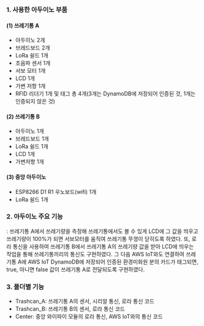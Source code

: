 ### 1. 사용한 아두이노 부품
#### (1) 쓰레기통 A
- 아두이노 2개
- 브레드보드 2개
- LoRa 쉴드 1개
- 초음파 센서 1개
- 서보 모터 1개
- LCD 1개
- 가변 저항 1개
- RFID 리더기 1개 및 태그 총 4개(3개는 DynamoDB에 저장되어 인증된 것, 1개는 인증되지 않은 것)

#### (2) 쓰레기통 B
- 아두이노 1개
- 브레드보드 1개
- LoRa 쉴드 1개
- LCD 1개
- 가변저항 1개

#### (3) 중앙 아두이노
- ESP8266 D1 R1 우노보드(wifi) 1개
- LoRa 쉴드 1개

### 2. 아두이노 주요 기능
: 쓰레기통 A에서 쓰레기량을 측정해 쓰레기통에서도 볼 수 있게 LCD에 그 값을 띄우고 쓰레기량이 100%가 되면 서보모터를 움직여 쓰레기통 뚜껑이 닫히도록 하였다. 또, 로라 통신을 사용하여 쓰레기통 B에서 쓰레기통 A의 쓰레기량 값을 받아 LCD에 띄우는 작업을 통해 쓰레기통끼리의 통신도 구현하였다. 그 다음 AWS IoT와도 연결하여 쓰레기통 A에 AWS IoT DynamoDB에 저장되어 인증된 환경미화원 분의 카드가 태그되면, true, 아니면 false 값이 쓰레기통 A로 전달되도록 구현하였다.

### 3. 폴더별 기능
- Trashcan_A: 쓰레기통 A의 센서, 시리얼 통신, 로라 통신 코드
- Trashcan_B: 쓰레기통 B의 센서, 로라 통신 코드
- Center: 중앙 와이파이 모듈의 로라 통신, AWS IoT와의 통신 코드
 
